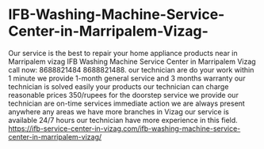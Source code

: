 # IFB-Washing-Machine-Service-Center-in-Marripalem-Vizag-
 Our service is the best to repair your home appliance products near in Marripalem vizag IFB Washing Machine Service Center in Marripalem Vizag  call now: 8688821484 8688821488.  our technician are do your work within 1 minute we provide 1-month general service and 3 months warranty our technician is solved easily your products our technician can charge reasonable prices 350/rupees for the doorstep service we provide our technician are on-time services immediate action we are always present anywhere any areas we have more branches in Vizag our service is available 24/7 hours our technician have more experience in this field. https://ifb-service-center-in-vizag.com/ifb-washing-machine-service-center-in-marripalem-vizag/
